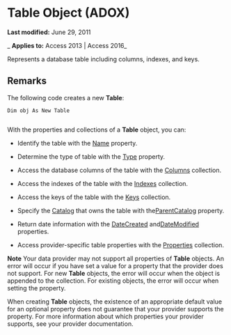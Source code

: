 
# Table Object (ADOX)

 **Last modified:** June 29, 2011

 _ **Applies to:** Access 2013 | Access 2016_



Represents a database table including columns, indexes, and keys.

## Remarks

The following code creates a new  **Table**:


```
Dim obj As New Table


```

With the properties and collections of a  **Table** object, you can:


- Identify the table with the [Name](c92a3b2b-6e3f-1ed9-c7be-bf348a0737af.md) property.
    
- Determine the type of table with the [Type](http://msdn.microsoft.com/library/d07cdfc1-da65-74b7-ab9c-f2b79f24b59e%28Office.15%29.aspx) property.
    
- Access the database columns of the table with the [Columns](231645db-70da-9ad1-fb27-02145ce32e66.md) collection.
    
- Access the indexes of the table with the [Indexes](ab04bdd1-7c4a-44cb-dfc6-add3a52f502f.md) collection.
    
- Access the keys of the table with the [Keys](0d480c01-1b36-28b9-9135-51958f313995.md) collection.
    
- Specify the [Catalog](d9e8d94b-9161-3eb6-abaf-00d1244d1f2d.md) that owns the table with the[ParentCatalog](7eef4ef5-1fa4-73ea-a710-fc8767c9ea21.md) property.
    
- Return date information with the [DateCreated](ee975bf5-7d44-a993-d1c0-077993515698.md) and[DateModified](aebe8818-82e7-84a4-24d7-d97afa32e193.md) properties.
    
- Access provider-specific table properties with the [Properties](4d662790-1252-c930-e6f9-edf6a38636af.md) collection.
    

 **Note**  Your data provider may not support all properties of  **Table** objects. An error will occur if you have set a value for a property that the provider does not support. For new **Table** objects, the error will occur when the object is appended to the collection. For existing objects, the error will occur when setting the property.

When creating  **Table** objects, the existence of an appropriate default value for an optional property does not guarantee that your provider supports the property. For more information about which properties your provider supports, see your provider documentation.

